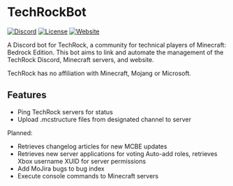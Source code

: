 # TechRockBot

[![Discord](https://img.shields.io/static/v1?label=TechRock%20Discord&logo=discord&message=%3E1.2k%20members&color=%237289DA&logoColor=white)](https://discord.gg/BNjvWgX)
[![License](https://img.shields.io/github/license/FLaPProductions/techrockbot)](LICENSE)
[![Website](https://img.shields.io/badge/website-visit-brightgreen)](https://www.techrock.org)

A Discord bot for TechRock, a community for technical players of Minecraft: Bedrock Edition. This bot aims to link and automate the management of the TechRock Discord, Minecraft servers, and website.

TechRock has no affiliation with Minecraft, Mojang or Microsoft.

## Features

- Ping TechRock servers for status
- Upload .mcstructure files from designated channel to server

Planned:

- Retrieves changelog articles for new MCBE updates
- Retrieves new server applications for voting
Auto-add roles, retrieves Xbox username XUID for server permissions
- Add MoJira bugs to bug index
- Execute console commands to Minecraft servers
